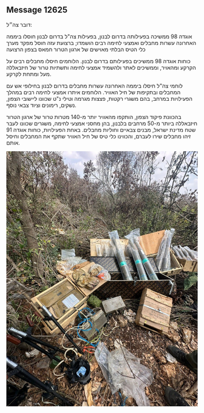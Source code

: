 ## Message 12625

דובר צה״ל:

אוגדה 98 ממשיכה בפעילותה בדרום לבנון, בפעילות צה"ל בדרום לבנון חוסלו ביממה האחרונה עשרות מחבלים ואמצעי לחימה רבים הושמדו; ברצועת עזה חוסל מפקד מערך כלי הטיס הבלתי מאוישים של ארגון הטרור חמאס בצפון הרצועה

כוחות אוגדה 98 ממשיכים בפעילותם בדרום לבנון. הלוחמים חיסלו מחבלים רבים על הקרקע ומהאויר, וממשיכים לאתר ולהשמיד אמצעי לחימה ותשתיות טרור של חיזבאללה מעל ומתחת לקרקע.

לוחמי צה"ל חיסלו ביממה האחרונה עשרות מחבלים בדרום לבנון בחילופי אש עם המחבלים ובתקיפות של חיל האוויר. הלוחמים איתרו אמצעי לחימה רבים במהלך הפעילויות במרחב, בהם משגרי רקטות, פצצות מגרמה וטילי נ"ט שכוונו ליישובי הצפון, נשקים, רימונים וציוד צבאי נוסף.

בהכוונת פיקוד הצפון, הותקפו מהאוויר יותר מ-140 מטרות טרור של ארגון הטרור חיזבאללה ביותר מ-50 מרחבים בלבנון, בהן מחסני אמצעי לחימה, משגרים שכוונו לעבר שטח מדינת ישראל, מבנים צבאיים וחוליות מחבלים. באחת הפעילויות, כוחות אוגדה 91 זיהו מחבלים שירו לעברם, והכווינו כלי טיס של חיל האוויר שתקף את המחבלים וחיסל אותם.

![Photo](12625/12625_photo.jpg)
